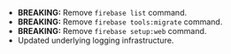 * **BREAKING:** Remove `firebase list` command.
* **BREAKING:** Remove `firebase tools:migrate` command.
* **BREAKING:** Remove `firebase setup:web` command.
* Updated underlying logging infrastructure.
